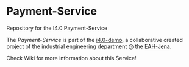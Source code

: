 # Payment-Service
Repository for the I4.0 Payment-Service

The _Payment-Service_ is part of the [i4.0-demo](https://github.com/fbwi-eah-jena/i4.0-demo), a collaborative created project of the industrial engineering department @ the [EAH-Jena](http://www.wi.eah-jena.de/).

Check Wiki for more information about this Service!
